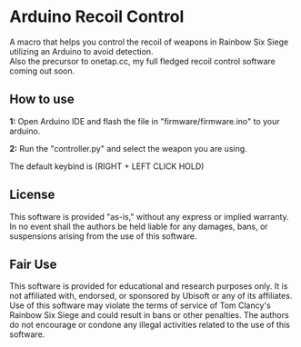 # Arduino Recoil Control
A macro that helps you control the recoil of weapons in Rainbow Six Siege utilizing an Arduino to avoid detection.  
Also the precursor to onetap.cc, my full fledged recoil control software coming out soon.
  
## How to use
**1:** Open Arduino IDE and flash the file in "firmware/firmware.ino" to your arduino.


**2:** Run the "controller.py" and select the weapon you are using.  


The default keybind is (RIGHT + LEFT CLICK HOLD)

## License

This software is provided "as-is," without any express or implied warranty. In no event shall the authors be held liable for any damages, bans, or suspensions arising from the use of this software.

## Fair Use

This software is provided for educational and research purposes only. It is not affiliated with, endorsed, or sponsored by Ubisoft or any of its affiliates. Use of this software may violate the terms of service of Tom Clancy's Rainbow Six Siege and could result in bans or other penalties. The authors do not encourage or condone any illegal activities related to the use of this software.
